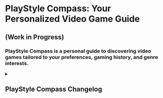 # PlayStyle Compass: Your Personalized Video Game Guide
## (Work in Progress)

### PlayStyle Compass is a personal guide to discovering video games tailored to your preferences, gaming history, and genre interests.

<details>
<summary><h2>PlayStyle Compass Changelog</h2></summary>

### Version 1.1:
- Introduced an advanced search bar on the index page, empowering users to seamlessly search for their desired games. The search bar incorporates an autocomplete feature, enhancing user experience and efficiency.

### Version 1.0:
- Improved overall code structure.
- Created .js files for the scripts used.
- Users now have the ability to apply filters. These filters include preferred genres, preferred platforms, and games that align with both the selected platforms and genres.
- Improved the recommendations page: Now an image of each game is displayed and also more details about the game are provided.
- Code refactored
- Improved registration and login pages 
- Implemented feature: Integrated database connectivity to compare the user's preferences with the games stored in the games database. The outcome is a list of game recommendations tailored to the user's preferences.
- Created a database for seamless storage of the acquired data.
- Utilized [Giant Bomb's API](https://www.giantbomb.com/) to efficiently gather essential game data.
- Implemented an enhanced folder structure to ensure the project's long-term maintainability.
- Added a distinct logo that enhances the site's visual identity.
- Elevated the user experience with better UI across all pages.
- Introduced dedicated CSS files to ensure consistent styling.
- Implemented user registration and login functionality.
- Created basic templates for different pages.
- Users can provide their gaming history, select preferred genres, and choose platforms to play on.
- Data is saved in a database for future reference.


